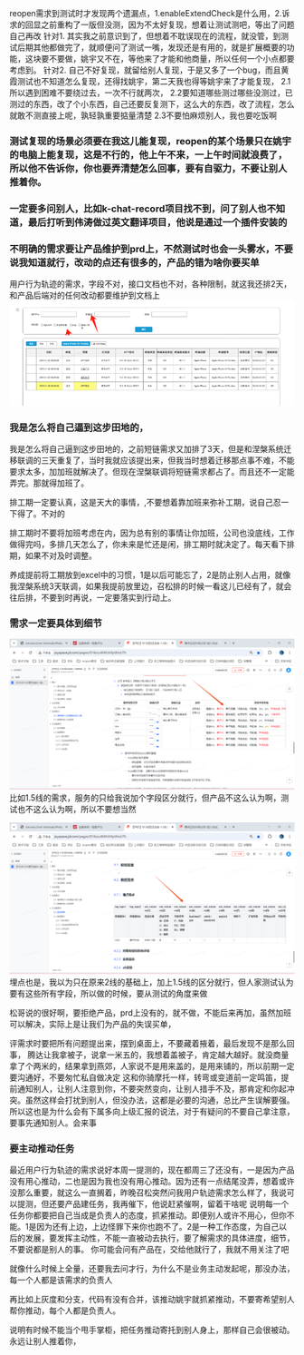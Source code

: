 
reopen需求到测试时才发现两个遗漏点，1.enableExtendCheck是什么用，2.诉求的回显之前重构了一版但没测，因为不太好复现，想着让测试测吧，等出了问题自己再改
针对1.
其实我之前意识到了，但想着不耽误现在的流程，就没管，到测试后期其他都做完了，就顺便问了测试一嘴，发现还是有用的，就是扩展概要的功能，这块要不要做，姚宇又不在，等他来了才能和他商量，所以任何一个小点都要考虑到。
针对2.
自己不好复现，就留给别人复现，于是又多了一个bug，而且黄霞测试也不知道怎么复现，还得找姚宇，第二天我也得等姚宇来了才能复现，
2.1所以遇到困难不要绕过去，一次不行就两次，
2.2要知道哪些测过哪些没测过，已测过的东西，改了个小东西，自己还要反复测下，这么大的东西，改了流程，怎么就敢不测直接上呢，孰轻孰重要掂量清楚
2.3不要怕麻烦别人，我也要吃饭啊


### 测试复现的场景必须要在我这儿能复现，reopen的某个场景只在姚宇的电脑上能复现，这是不行的，他上午不来，一上午时间就浪费了，所以他不告诉你，你也要弄清楚怎么回事，要有自驱力，不要让别人推着你。

### 一定要多问别人，比如k-chat-record项目找不到，问了别人也不知道，最后打听到伟涛做过英文翻译项目，他说是通过一个插件安装的


### 不明确的需求要让产品维护到prd上，不然测试时也会一头雾水，不要说我知道就行，改动的点还有很多的，产品的错为啥你要买单
用户行为轨迹的需求，字段不对，接口文档也不对，各种限制，就这我还排2天，和产品后端对的任何改动都要维护到文档上
![alt text](assets/image-9.png)


### 我是怎么将自己逼到这步田地的，
我是怎么将自己逼到这步田地的，之前短链需求又加排了3天，但是和涅槃系统迁移联调的三天重复了，当时我就应该提出来，但我当时想着迁移那点事不难，不能要求太多，加加班就解决了。但现在涅槃联调将短链需求都占了。而且还不一定能弄完。那就得加班了。

排工期一定要认真，这是天大的事情，,不要想着靠加班来弥补工期，说自己忍一下得了。不对的

排工期时不要将加班考虑在内，因为总有别的事情让你加班，公司也没底线，工作做得完吗，多排几天怎么了，你未来是忙还是闲，排工期时就决定了。每天看下排期，如果不对及时调整。

养成提前将工期放到excel中的习惯，1是以后可能忘了，2是防止别人占用，就像我涅槃系统3天联调，如果我提前放里边，召松排的时候一看这儿已经有了，就会往后排，不要到时再说，一定要落实到行动上。
### 需求一定要具体到细节
![alt text](assets/image-1.png)
比如1.5线的需求，服务的只给我说加个字段区分就行，但产品不这么认为啊，测试也不这么认为啊，所以不要想当然

![alt text](assets/image-2.png)
埋点也是，我以为只在原来2线的基础上，加上1.5线的区分就行，但人家测试认为要有这些所有字段，所以做的时候，要从测试的角度来做


松哥说的很好啊，要拒绝产品，prd上没有的，就不做，不能后来再加，虽然加班可以解决，实际上是让我们为产品的失误买单，

评需求时要把所有问题提出来，摆到桌面上，不要藏着掖着，最后发现不是那么回事，
腾达让我拿被子，说拿一米五的，我想着盖被子，肯定越大越好。就没商量拿了个两米的，结果拿到燕郊，人家说不是用来盖的，是用来铺的，所以前期一定要沟通好，不要匆忙私自做决定
这和你骑摩托一样，转弯或变道前一定鸣笛，提前通知别人，让别人注意到你，不要突然变向，让别人措手不及，那肯定和你起冲突。虽然这样会打扰到别人，但没办法，这都是必要的沟通，总比产生误解要强。
所以这也是为什么会有下属多向上级汇报的说法，对于有疑问的不要自己拿注意，要事先通知别人。会来事

### 要主动推动任务
最近用户行为轨迹的需求说好本周一提测的，现在都周三了还没有，一是因为产品没有用心推动，二也是因为我也没有用心推动。因为还有一点结尾没弄，想着或许没那么重要，就这么一直搁着，昨晚召松突然问我用户轨迹需求怎么样了，我说可以提测，但还要产品建任务，我再催下，他说赶紧催啊，留着干啥呢
说明每一个任务你都要把自己当成是负责人的态度，抓紧推动。即便别人或许不用心，但你不能。1是因为还有上边，上边怪罪下来你也跑不了。2是一种工作态度，为自己以后的发展，要发挥主动性，不能一直被动去执行，要了解需求的具体进度，细节，不要说都是别人的事。
你可能会问有产品在，交给他就行了，我就不用关注了吧

就像什么时候上全量，还要我去问才行，为什么不是业务主动发起呢，那没办法，每一个人都是该需求的负责人

再比如上灰度和分支，代码有没有合并，该推动姚宇就抓紧推动，不要寄希望别人帮你推动，每个人都是负责人。

说明有时候不能当个甩手掌柜，把任务推动寄托到别人身上，那样自己会很被动。永远让别人推着你，


